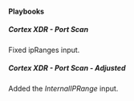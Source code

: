 
#### Playbooks
##### Cortex XDR - Port Scan
Fixed ipRanges input.
##### Cortex XDR - Port Scan - Adjusted
Added the *InternalIPRange* input.